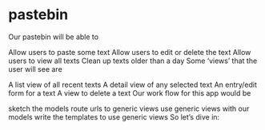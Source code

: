 # pastebin

Our pastebin will be able to

Allow users to paste some text
Allow users to edit or delete the text
Allow users to view all texts
Clean up texts older than a day
Some ‘views’ that the user will see are

A list view of all recent texts
A detail view of any selected text
An entry/edit form for a text
A view to delete a text
Our work flow for this app would be

sketch the models
route urls to generic views
use generic views with our models
write the templates to use generic views
So let’s dive in:
